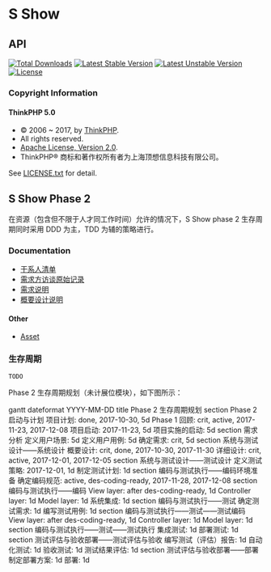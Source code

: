 # S Show
## API
[![Total Downloads](https://poser.pugx.org/topthink/think/downloads)](https://packagist.org/packages/topthink/think)
[![Latest Stable Version](https://poser.pugx.org/topthink/think/v/stable)](https://packagist.org/packages/topthink/think)
[![Latest Unstable Version](https://poser.pugx.org/topthink/think/v/unstable)](https://packagist.org/packages/topthink/think)
[![License](https://poser.pugx.org/topthink/think/license)](https://packagist.org/packages/topthink/think)

### Copyright Information
#### ThinkPHP 5.0
- © 2006 ~ 2017, by [ThinkPHP](http://www.thinkphp.cn/).
-  All rights reserved.
- [Apache License, Version 2.0](http://www.apache.org/licenses/LICENSE-2.0).
- ThinkPHP® 商标和著作权所有者为上海顶想信息科技有限公司。

See [LICENSE.txt](LICENSE.txt) for detail.

## S Show Phase 2
在资源（包含但不限于人才同工作时间）允许的情况下，S Show phase 2 生存周期同时采用 DDD 为主，TDD 为辅的策略进行。

### Documentation
- [干系人清单](docs/1.1%20干系人清单.md)
- [需求方访谈原始记录](docs/1.2%20需求方访谈原始记录.md)
- [需求说明](docs/2.%20需求说明.md)
- [概要设计说明](docs/3.1%20概要设计说明.md)

#### Other
- [Asset](docs/Asset.md)

### 生存周期
`TODO`

Phase 2 生存周期规划（未计展位模块），如下图所示：
<div class="mermaid">
gantt
  dateformat YYYY-MM-DD
  title Phase 2 生存周期规划
    section Phase 2 启动与计划
      项目计划: done, 2017-10-30, 5d
      Phase 1 回顾: crit, active, 2017-11-23, 2017-12-08
      项目启动: 2017-11-23, 5d
      项目实施的启动: 5d
    section 需求分析
      定义用户场景: 5d
      定义用户用例: 5d
      确定需求: crit, 5d
    section 系统与测试设计——系统设计
      概要设计: crit, done, 2017-10-30, 2017-11-30
      详细设计: crit, active, 2017-12-01, 2017-12-05
    section 系统与测试设计——测试设计
      定义测试策略: 2017-12-01, 1d
      制定测试计划: 1d
    section 编码与测试执行——编码环境准备
      确定编码规范: active, des-coding-ready, 2017-11-28, 2017-12-08
    section 编码与测试执行——编码
      View layer: after des-coding-ready, 1d
      Controller layer: 1d
      Model layer: 1d
      系统集成: 1d
    section 编码与测试执行——测试
      确定测试需求: 1d
      编写测试用例: 1d
    section 编码与测试执行——测试——测试编码
      View layer: after des-coding-ready, 1d
      Controller layer: 1d
      Model layer: 1d
    section 编码与测试执行——测试——测试执行
      集成测试: 1d
      部署测试: 1d
    section 测试评估与验收部署——测试评估与验收
      编写测试（评估）报告: 1d
      自动化测试: 1d
      验收测试: 1d
      测试结果评估: 1d
    section 测试评估与验收部署——部署
      制定部署方案: 1d
      部署: 1d
</div>
